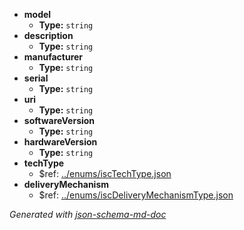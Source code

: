  - <b id="#/properties/model">model</b>
	 - **Type:** `string`
 - <b id="#/properties/description">description</b>
	 - **Type:** `string`
 - <b id="#/properties/manufacturer">manufacturer</b>
	 - **Type:** `string`
 - <b id="#/properties/serial">serial</b>
	 - **Type:** `string`
 - <b id="#/properties/uri">uri</b>
	 - **Type:** `string`
 - <b id="#/properties/softwareVersion">softwareVersion</b>
	 - **Type:** `string`
 - <b id="#/properties/hardwareVersion">hardwareVersion</b>
	 - **Type:** `string`
 - <b id="#/properties/techType">techType</b>
	 - &#36;ref: [../enums/iscTechType.json](#..enumsisctechtype.json)
 - <b id="#/properties/deliveryMechanism">deliveryMechanism</b>
	 - &#36;ref: [../enums/iscDeliveryMechanismType.json](#..enumsiscdeliverymechanismtype.json)

_Generated with [json-schema-md-doc](https://brianwendt.github.io/json-schema-md-doc/)_